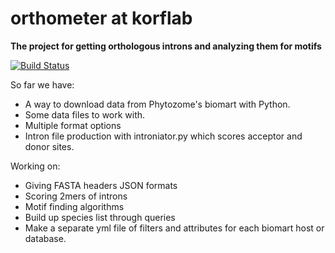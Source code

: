 # orthometer at korflab
**The project for getting orthologous introns and analyzing them for motifs**

[![Build Status](https://travis-ci.org/DarthGecko/orthometer.svg?branch=master)](https://travis-ci.org/DarthGecko/orthometer)

So far we have:
* A way to download data from Phytozome's biomart with Python.
* Some data files to work with.
* Multiple format options
* Intron file production with introniator.py which scores acceptor and donor sites.

Working on:
* Giving FASTA headers JSON formats
* Scoring 2mers of introns
* Motif finding algorithms
* Build up species list through queries
* Make a separate yml file of filters and attributes for each biomart host or database.

